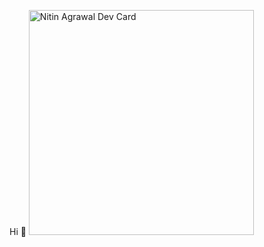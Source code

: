 Hi 👋
<a href="https://app.daily.dev/DailyDevTips"><img src="https://github.com/ntnagr20/ntnagr20/blob/main/devcard.svg" width="360" alt="Nitin Agrawal Dev Card"/></a>


